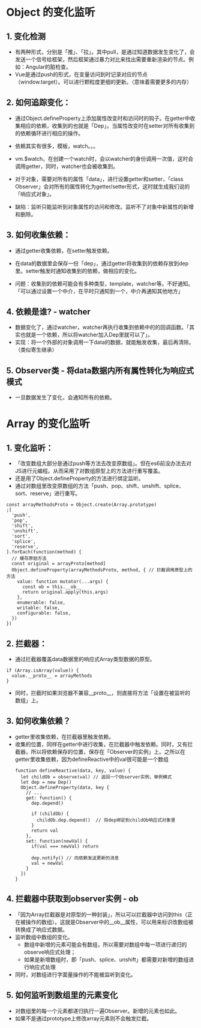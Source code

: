 # Object 的变化监听

## 1. 变化检测
  - 有两种形式，分别是「推」、「拉」。其中pull，是通过知道数据发生变化了，会发送一个信号给框架，然后框架通过暴力对比来找出需要重新渲染的节点。例如：Angular的脏检查。
  - Vue是通过push的形式，在变量访问到时记录对应的节点（window.target）。可以进行颗粒度更细的更新。（意味着需要更多的内存）

## 2. 如何追踪变化：

  - 通过Object.defineProperty上添加属性改变时和访问时的钩子。在getter中收集相应的依赖，收集到的也就是「Dep」。当属性改变时在setter对所有收集到的依赖循环进行相应的操作。

  - 依赖其实有很多，模板，watch。。。

  - vm.$watch，在创建一个watch时，会以watcher的身份调用一次值，这时会调用getter，同时，watcher也会被收集到。

  - 对于对象，需要对所有的属性「data」，进行设置getter和setter，「class Observer」会对所有的属性转化为getter/setter形式，这时就生成我们说的「响应式对象」。

  - 缺陷：监听只能监听到对象属性的访问和修改。监听不了对象中新属性的新增和删除。

## 3. 如何收集依赖：
  - 通过getter收集依赖，在setter触发依赖。
  - 在data的数据里会保存一份「dep」，通过getter将收集到的依赖存放到dep里。setter触发时通知收集到的依赖，做相应的变化。

  - 问题：收集到的依赖可能会有多种类型，template，watcher等。不好通知。「可以通过设置一个中介，在平时只通知到一个，中介再通知其他地方」

## 4. 依赖是谁? - watcher
  - 数据变化了，通过watcher，watcher再执行收集到依赖中的的回调函数。「其实也就是一个依赖，所以将watcher加入Dep里就可以了」。
  - 实现：将一个外部的对象调用一下data的数据，就能触发收集，最后再清除。（类似寄生继承）

## 5. Observer类 - 将data数据内所有属性转化为响应式模式
- 一旦数据发生了变化，会通知所有的依赖。

# Array 的变化监听

## 1. 变化监听：

  - 「改变数组大部分是通过push等方法去改变原数组」。但在es6前没办法去对JS进行元编程。从而采用了对数组原型上的方法进行重写覆盖。
  - 还是用了Object.defineProperty的方法进行绑定监听。
  - 通过对数组里改变原数组的方法「push、pop、shift、unshift、splice、sort、reserve」进行重写。
  ```JS
  const arrayMethodsProto = Object.create(Array.prototype)
  ;[
    'push',
    'pop',
    'shift',
    'unshift',
    'sort',
    'splice',
    'reserve',
  ].forEach(function(method) {
    // 缓存原始方法
    const original = arrayProto[method]
    Object.defineProperty(arrayMethodsProto, method, { // 拦截调用原型上的方法
      value: function mutator(...args) {
        const ob = this.__ob__
        return original.apply(this.args)
      },
      enumerable: false,
      writable: false,
      configurable: false,
    })
  })
  ```

## 2.  拦截器：
- 通过拦截器覆盖data数据里的响应式Array类型数据的原型。
```JS
if (Array.isArray(value)) {
  value.__proto__ = arrayMethods
}
```
- 同时，拦截时如果浏览器不兼容__proto__，则直接将方法「设置在被监听的数组」上。

## 3. 如何收集依赖？
- getter里收集依赖，在拦截器里触发依赖。
- 收集的位置，同样在getter中进行收集，在拦截器中触发依赖。同时，又有拦截器，所以将依赖保存的位置，保存在「Observer的实例」上。之所以在getter里收集依赖，因为defineReactive中的val很可能是一个数组
  ```JS
  function defineReactive(data, key, value) {
    let childOb = observe(val) // 返回一个Observer实例，单例模式
    let dep = new Dep()
    Object.defineProperty(data, key {
      // ...
      get: function() {
        dep.depend()

        if (childOb) {
          childOb.dep.depend()  // 将dep绑定到childOb响应式对象里
        }
        return val
      },
      set: function(newVal) {
        if(val === newVal) return

        dep.notify() // 向依赖发送更新的消息
        val = newVal
      }
    })
  }
  ```
## 4. 拦截器中获取到observer实例 - __ob__
- 「因为Array拦截器是对原型的一种封装」，所以可以拦截器中访问到this（正在被操作的数组）。这就是Observer中的__ob__属性，可以用来标识改数组被转换成了响应式数据。
- 监听数组中数组的变化。
  - 数组中新增的元素可能会有数组，所以需要对数组中每一项进行递归的observe响应式处理；
  - 如果是新增数组时，即「push、splice、unshift」都需要对新增的数组进行响应式处理
- 同时，对数组进行字面量操作的不能被监听到变化。

## 5. 如何监听到数组里的元素变化
- 对数组里的每一个元素都递归执行一遍Observer。新增的元素也如此。
- 如果不是通过prototype上修改array元素则不会触发拦截。